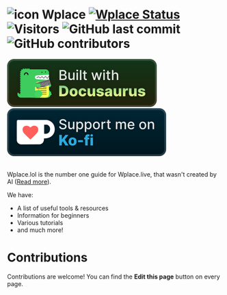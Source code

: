 # <img src="https://github.com/sobakintech/wplace.lol/blob/main/static/img/logo.png?raw=true" width="35" alt="icon"> Wplace <a href="https://status.wplace.lol"><img src="https://status.wplace.lol/badge/_/status?labelColor=&color=&style=flat&label=Wplace%20Status" alt="Wplace Status"></a> ![Visitors](https://api.visitorbadge.io/api/visitors?path=sobakintech%2Fwplace.lol&countColor=%23263759&style=flat&labelStyle=none) ![GitHub last commit](https://img.shields.io/github/last-commit/sobakintech/wplace.lol?label=Last%20commit) ![GitHub contributors](https://img.shields.io/github/contributors/sobakintech/wplace.lol?label=Contributors)

<a href="https://docusaurus.io">
  <img src="https://github.com/PenPow/Badges/raw/refs/heads/main/src/assets/built-with/docusaurus/cozy.svg" alt="Built with Docusaurus">
</a>
<a href="https://ko-fi.com/sobakintech">
  <img src="https://github.com/PenPow/Badges/raw/refs/heads/main/src/assets/donate/kofi-singular-alt/cozy.svg" alt="Donate on Ko-fi">
</a>

<br>
<br>

Wplace.lol is the number one guide for Wplace.live, that wasn't created by AI ([Read more](https://wplace.lol/blog/wplace-ai-websites)).

We have: 
- A list of useful tools & resources 
- Information for beginners
- Various tutorials
- and much more!

# Contributions
Contributions are welcome! You can find the **Edit this page** button on every page.
